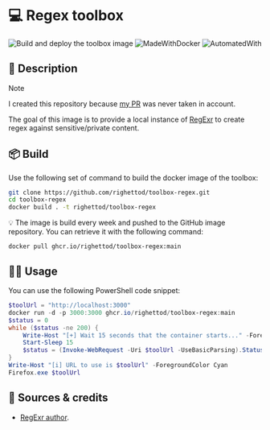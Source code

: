 # 💻 Regex toolbox

![Build and deploy the toolbox image](https://github.com/righettod/toolbox-regex/actions/workflows/build_docker_image.yml/badge.svg?branch=main) ![MadeWithDocker](https://img.shields.io/static/v1?label=Made%20with&message=Docker&color=blue&?style=for-the-badge&logo=docker) ![AutomatedWith](https://img.shields.io/static/v1?label=Automated%20with&message=GitHub%20Actions&color=blue&?style=for-the-badge&logo=github)


## 🎯 Description

> [!NOTE]
> I created this repository because [my PR](https://github.com/gskinner/regexr/pull/445) was never taken in account.

The goal of this image is to provide a local instance of [RegExr](https://regexr.com/) to create regex against sensitive/private content.

## 📦 Build

Use the following set of command to build the docker image of the toolbox:

```bash
git clone https://github.com/righettod/toolbox-regex.git
cd toolbox-regex
docker build . -t righettod/toolbox-regex
```

💡 The image is build every week and pushed to the GitHub image repository. You can retrieve it with the following command:

`docker pull ghcr.io/righettod/toolbox-regex:main`

## 👨‍💻 Usage

You can use the following PowerShell code snippet:

```powershell
$toolUrl = "http://localhost:3000"
docker run -d -p 3000:3000 ghcr.io/righettod/toolbox-regex:main
$status = 0
while ($status -ne 200) {
	Write-Host "[+] Wait 15 seconds that the container starts..." -ForegroundColor Yellow
	Start-Sleep 15
	$status = (Invoke-WebRequest -Uri $toolUrl -UseBasicParsing).StatusCode
}
Write-Host "[i] URL to use is $toolUrl" -ForegroundColor Cyan
Firefox.exe $toolUrl
```

## 🤝 Sources & credits

* [RegExr author](https://github.com/gskinner/regexr).

